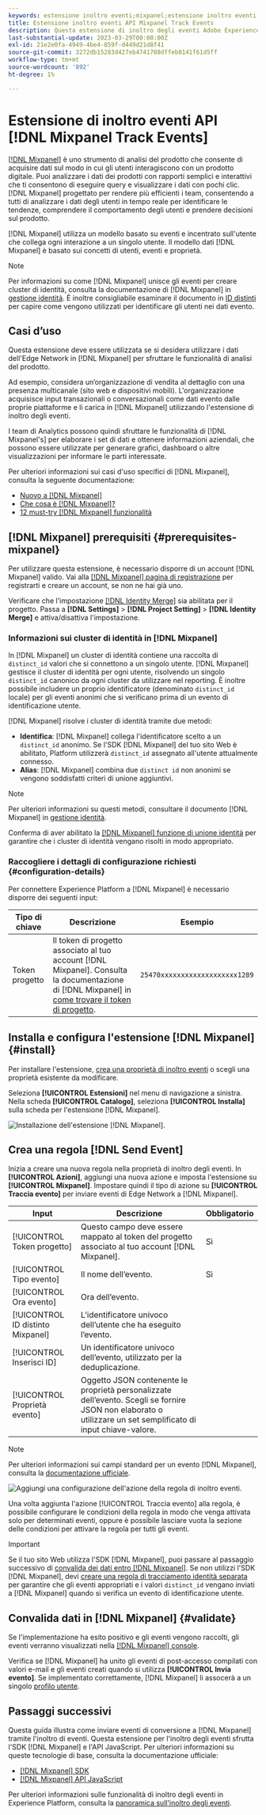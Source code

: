 ```yaml
---
keywords: estensione inoltro eventi;mixpanel;estensione inoltro eventi mixpanel
title: Estensione inoltro eventi API Mixpanel Track Events
description: Questa estensione di inoltro degli eventi Adobe Experience Platform invia eventi di Edge Network a Mixpanel.
last-substantial-update: 2023-03-29T00:00:00Z
exl-id: 21e2e0fa-4949-4be4-859f-d449d21d8f41
source-git-commit: 3272db15283d427eb4741708dffeb8141f61d5ff
workflow-type: tm+mt
source-wordcount: '892'
ht-degree: 1%

---
```


# Estensione di inoltro eventi API [!DNL Mixpanel Track Events]

[[!DNL Mixpanel]](https://www.mixpanel.com) è uno strumento di analisi del prodotto che consente di acquisire dati sul modo in cui gli utenti interagiscono con un prodotto digitale. Puoi analizzare i dati dei prodotti con rapporti semplici e interattivi che ti consentono di eseguire query e visualizzare i dati con pochi clic. [!DNL Mixpanel] progettato per rendere più efficienti i team, consentendo a tutti di analizzare i dati degli utenti in tempo reale per identificare le tendenze, comprendere il comportamento degli utenti e prendere decisioni sul prodotto.

[!DNL Mixpanel] utilizza un modello basato su eventi e incentrato sull&#39;utente che collega ogni interazione a un singolo utente. Il modello dati [!DNL Mixpanel] è basato sui concetti di utenti, eventi e proprietà.

>[!NOTE]
>
>Per informazioni su come [!DNL Mixpanel] unisce gli eventi per creare cluster di identità, consulta la documentazione di [!DNL Mixpanel] in [gestione identità](https://help.mixpanel.com/hc/en-us/articles/360041039771-Getting-Started-with-Identity-Management). È inoltre consigliabile esaminare il documento in [ID distinti](https://help.mixpanel.com/hc/en-us/articles/115004509426-Distinct-ID-Creation-JavaScript-iOS-Android-) per capire come vengono utilizzati per identificare gli utenti nei dati evento.

## Casi d’uso

Questa estensione deve essere utilizzata se si desidera utilizzare i dati dell&#39;Edge Network in [!DNL Mixpanel] per sfruttare le funzionalità di analisi del prodotto.

Ad esempio, considera un’organizzazione di vendita al dettaglio con una presenza multicanale (sito web e dispositivi mobili). L&#39;organizzazione acquisisce input transazionali o conversazionali come dati evento dalle proprie piattaforme e li carica in [!DNL Mixpanel] utilizzando l&#39;estensione di inoltro degli eventi.

I team di Analytics possono quindi sfruttare le funzionalità di [!DNL Mixpanel's] per elaborare i set di dati e ottenere informazioni aziendali, che possono essere utilizzate per generare grafici, dashboard o altre visualizzazioni per informare le parti interessate.

Per ulteriori informazioni sui casi d&#39;uso specifici di [!DNL Mixpanel], consulta la seguente documentazione:

* [Nuovo a [!DNL Mixpanel]](https://docs.mixpanel.com/docs)
* [Che cosa è [!DNL Mixpanel]?](https://developer.mixpanel.com/docs)
* [12 must-try [!DNL Mixpanel] funzionalità](https://mixpanel.com/blog/12-things-you-probably-didnt-know-you-could-do-with-mixpanel/)

## [!DNL Mixpanel] prerequisiti {#prerequisites-mixpanel}

Per utilizzare questa estensione, è necessario disporre di un account [!DNL Mixpanel] valido. Vai alla [[!DNL Mixpanel] pagina di registrazione](https://mixpanel.com/register/) per registrarti e creare un account, se non ne hai già uno.

Verificare che l&#39;impostazione [[!DNL Identity Merge]](https://help.mixpanel.com/hc/en-us/articles/9648680824852-ID-Merge-Implementation-Best-Practices) sia abilitata per il progetto. Passa a **[!DNL Settings]** > **[!DNL Project Setting]** > **[!DNL Identity Merge]** e attiva/disattiva l&#39;impostazione.

### Informazioni sui cluster di identità in [!DNL Mixpanel]

In [!DNL Mixpanel] un cluster di identità contiene una raccolta di `distinct_id` valori che si connettono a un singolo utente. [!DNL Mixpanel] gestisce il cluster di identità per ogni utente, risolvendo un singolo `distinct_id` canonico da ogni cluster da utilizzare nel reporting. È inoltre possibile includere un proprio identificatore (denominato `distinct_id` locale) per gli eventi anonimi che si verificano prima di un evento di identificazione utente.

[!DNL Mixpanel] risolve i cluster di identità tramite due metodi:

* **Identifica**: [!DNL Mixpanel] collega l&#39;identificatore scelto a un `distinct_id` anonimo. Se l&#39;SDK [!DNL Mixpanel] del tuo sito Web è abilitato, Platform utilizzerà `distinct_id` assegnato all&#39;utente attualmente connesso.
* **Alias**: [!DNL Mixpanel] combina due `distinct id` non anonimi se vengono soddisfatti criteri di unione aggiuntivi.

>[!NOTE]
>
>Per ulteriori informazioni su questi metodi, consultare il documento [!DNL Mixpanel] in [gestione identità](https://help.mixpanel.com/hc/en-us/articles/360041039771-Getting-Started-with-Identity-Management#user-identification).
>
>Conferma di aver abilitato la [[!DNL Mixpanel] funzione di unione identità](#prerequisites-mixpanel) per garantire che i cluster di identità vengano risolti in modo appropriato.

### Raccogliere i dettagli di configurazione richiesti {#configuration-details}

Per connettere Experience Platform a [!DNL Mixpanel] è necessario disporre dei seguenti input:

| Tipo di chiave | Descrizione | Esempio |
| --- | --- | --- |
| Token progetto | Il token di progetto associato al tuo account [!DNL Mixpanel]. Consulta la documentazione di [!DNL Mixpanel] in [come trovare il token di progetto](https://help.mixpanel.com/hc/en-us/articles/115004502806-Find-Project-Token-). | `25470xxxxxxxxxxxxxxxxxxx1289` |

## Installa e configura l&#39;estensione [!DNL Mixpanel] {#install}

Per installare l&#39;estensione, [crea una proprietà di inoltro eventi](../../../ui/event-forwarding/overview.md#properties) o scegli una proprietà esistente da modificare.

Seleziona **[!UICONTROL Estensioni]** nel menu di navigazione a sinistra. Nella scheda **[!UICONTROL Catalogo]**, seleziona **[!UICONTROL Installa]** sulla scheda per l&#39;estensione [!DNL Mixpanel].

![Installazione dell&#39;estensione [!DNL Mixpanel].](../../../images/extensions/server/mixpanel/install-extension.png)

## Crea una regola [!DNL Send Event]

Inizia a creare una nuova regola nella proprietà di inoltro degli eventi. In **[!UICONTROL Azioni]**, aggiungi una nuova azione e imposta l&#39;estensione su **[!UICONTROL Mixpanel]**. Impostare quindi il tipo di azione su **[!UICONTROL Traccia evento]** per inviare eventi di Edge Network a [!DNL Mixpanel].

| Input | Descrizione | Obbligatorio |
| --- | --- | --- |
| [!UICONTROL Token progetto] | Questo campo deve essere mappato al token del progetto associato al tuo account [!DNL Mixpanel]. | Sì |
| [!UICONTROL Tipo evento] | Il nome dell’evento. | Sì |
| [!UICONTROL Ora evento] | Ora dell’evento. | |
| [!UICONTROL ID distinto Mixpanel] | L’identificatore univoco dell’utente che ha eseguito l’evento. | |
| [!UICONTROL Inserisci ID] | Un identificatore univoco dell’evento, utilizzato per la deduplicazione. | |
| [!UICONTROL Proprietà evento] | Oggetto JSON contenente le proprietà personalizzate dell’evento. Scegli se fornire JSON non elaborato o utilizzare un set semplificato di input chiave-valore. | |

>[!NOTE]
>
>Per ulteriori informazioni sui campi standard per un evento [!DNL Mixpanel], consulta la [documentazione ufficiale](https://developer.mixpanel.com/reference/import-events#event).

![Aggiungi una configurazione dell&#39;azione della regola di inoltro eventi.](../../../images/extensions/server/mixpanel/track-event-action.png)

Una volta aggiunta l&#39;azione [!UICONTROL Traccia evento] alla regola, è possibile configurare le condizioni della regola in modo che venga attivata solo per determinati eventi, oppure è possibile lasciare vuota la sezione delle condizioni per attivare la regola per tutti gli eventi.

>[!IMPORTANT]
>
>Se il tuo sito Web utilizza l&#39;SDK [!DNL Mixpanel], puoi passare al passaggio successivo di [convalida dei dati entro [!DNL Mixpanel]](#validate). Se non utilizzi l&#39;SDK [!DNL Mixpanel], devi [creare una regola di tracciamento identità separata](#create-an-identity-tracking-rule) per garantire che gli eventi appropriati e i valori `distinct_id` vengano inviati a [!DNL Mixpanel] quando si verifica un evento di identificazione utente.

## Convalida dati in [!DNL Mixpanel] {#validate}

Se l&#39;implementazione ha esito positivo e gli eventi vengono raccolti, gli eventi verranno visualizzati nella [[!DNL Mixpanel] console](https://help.mixpanel.com/hc/en-us/articles/4402837164948).

Verifica se [!DNL Mixpanel] ha unito gli eventi di post-accesso compilati con valori e-mail e gli eventi creati quando si utilizza **[!UICONTROL Invia evento]**. Se implementato correttamente, [!DNL Mixpanel] li assocerà a un singolo [profilo utente](https://help.mixpanel.com/hc/en-us/articles/115004501966).

## Passaggi successivi

Questa guida illustra come inviare eventi di conversione a [!DNL Mixpanel] tramite l&#39;inoltro di eventi. Questa estensione per l&#39;inoltro degli eventi sfrutta l&#39;SDK [!DNL Mixpanel] e l&#39;API JavaScript. Per ulteriori informazioni su queste tecnologie di base, consulta la documentazione ufficiale:

* [[!DNL Mixpanel] SDK](https://developer.mixpanel.com/docs/nodejs)
* [[!DNL Mixpanel] API JavaScript](https://developer.mixpanel.com/docs/javascript-full-api-reference#mixpanelidentify)

Per ulteriori informazioni sulle funzionalità di inoltro degli eventi in Experience Platform, consulta la [panoramica sull&#39;inoltro degli eventi](../../../ui/event-forwarding/overview.md).
